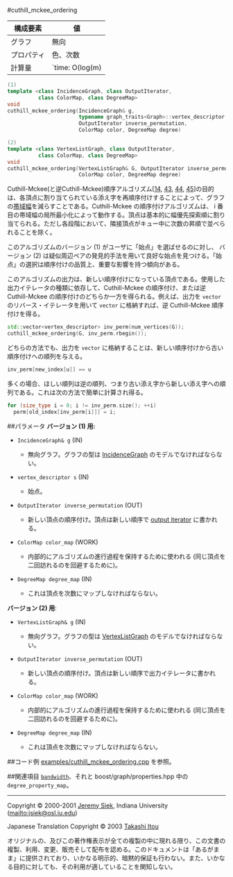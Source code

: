 #cuthill_mckee_ordering

| 構成要素 | 値 |
|----------|----|
| グラフ     | 無向 |
| プロパティ | 色、次数 |
| 計算量     | `time: O(log(m)|E|) where m = max { degree(v) | v in V }` |

```cpp
(1)
template <class IncidenceGraph, class OutputIterator,
          class ColorMap, class DegreeMap>
void 
cuthill_mckee_ordering(IncidenceGraph& g,
                       typename graph_traits<Graph>::vertex_descriptor s,
                       OutputIterator inverse_permutation, 
                       ColorMap color, DegreeMap degree)

(2)
template <class VertexListGraph, class OutputIterator, 
          class ColorMap, class DegreeMap>
void 
cuthill_mckee_ordering(VertexListGraph& G, OutputIterator inverse_permutation, 
                       ColorMap color, DegreeMap degree)
```

Cuthill-Mckee(と逆Cuthill-Mckee)順序アルゴリズム[[14](bibliography.md#george81:__sparse_pos_def), [43](bibliography.md#cuthill69:reducing_bandwith), [44](bibliography.md#liu75:anal_cm_rcm), [45](bibliography.md#george71:fem)]の目的は、各頂点に割り当てられている添え字を再順序付けすることによって、グラフの[帯域幅](bandwidth.md)を減らすことである。Cuthill-Mckee の順序付けアルゴリズムは、 i 番目の帯域幅の局所最小化によって動作する。頂点は基本的に幅優先探索順に割り当てられる。ただし各段階において、隣接頂点がキュー中に次数の昇順で並べられることを除く。

このアルゴリズムのバージョン (1) がユーザに「始点」を選ばせるのに対し、 バージョン (2) は疑似周辺ペアの発見的手法を用いて良好な始点を見つける。「始点」の選択は順序付けの品質上、重要な影響を持つ傾向がある。

このアルゴリズムの出力は、新しい順序付けになっている頂点である。使用した出力イテレータの種類に依存して、Cuthill-Mckee の順序付け、または逆 Cuthill-Mckee の順序付けのどちらか一方を得られる。例えば、出力を `vector` のリバース・イテレータを用いて `vector` に格納すれば、逆 Cuthill-Mckee 順序付けを得る。

```cpp
std::vector<vertex_descriptor> inv_perm(num_vertices(G));
cuthill_mckee_ordering(G, inv_perm.rbegin());
```

どちらの方法でも、出力を `vector` に格納することは、新しい順序付けから古い順序付けへの順列を与える。

```cpp
inv_perm[new_index[u]] == u
```

多くの場合、ほしい順列は逆の順列、つまり古い添え字から新しい添え字への順列である。これは次の方法で簡単に計算され得る。

```cpp
for (size_type i = 0; i != inv_perm.size(); ++i)
  perm[old_index[inv_perm[i]]] = i;
```


##パラメータ
**バージョン (1) 用:**

- `IncidenceGraph& g`  (IN) 
	- 無向グラフ。グラフの型は [IncidenceGraph](IncidenceGraph.md) のモデルでなければならない。

- `vertex_descriptor s`  (IN) 
	- 始点。

- `OutputIterator inverse_permutation`  (OUT) 
	- 新しい頂点の順序付け。頂点は新しい順序で [output iterator](http://www.sgi.com/tech/stl/OutputIterator.html) に書かれる。

- `ColorMap color_map`  (WORK) 
	- 内部的にアルゴリズムの進行過程を保持するために使われる (同じ頂点を二回訪れるのを回避するために)。

- `DegreeMap degree_map`  (IN) 
	- これは頂点を次数にマップしなければならない。


**バージョン (2) 用**:

- `VertexListGraph& g`  (IN) 
	- 無向グラフ。グラフの型は [VertexListGraph](VertexListGraph.md) のモデルでなければならない。

- `OutputIterator inverse_permutation`  (OUT) 
	- 新しい頂点の順序付け。頂点は新しい順序で出力イテレータに書かれる。

- `ColorMap color_map`  (WORK) 
	- 内部的にアルゴリズムの進行過程を保持するために使われる (同じ頂点を二回訪れるのを回避するために)。

- `DegreeMap degree_map`  (IN) 
	- これは頂点を次数にマップしなければならない。


##コード例
[examples/cuthill_mckee_ordering.cpp](examples/cuthill_mckee_ordering.cpp.md) を参照。


##関連項目
[`bandwidth`](bandwidth.md)、それと boost/graph/properties.hpp 中の `degree_property_map`。


***
Copyright © 2000-2001 [Jeremy Siek](http://www.boost.org/doc/libs/1_31_0/people/jeremy_siek.htm), Indiana University (<mailto:jsiek@osl.iu.edu>)

Japanese Translation Copyright © 2003 [Takashi Itou](mailto:takashi-it@po6.nsk.ne.jp)

オリジナルの、及びこの著作権表示が全ての複製の中に現れる限り、この文書の複製、利用、変更、販売そして配布を認める。このドキュメントは「あるがまま」に提供されており、いかなる明示的、暗黙的保証も行わない。また、いかなる目的に対しても、その利用が適していることを関知しない。

